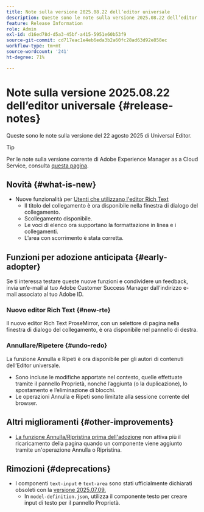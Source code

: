```yaml
---
title: Note sulla versione 2025.08.22 dell’editor universale
description: Queste sono le note sulla versione 2025.08.22 dell’editor universale.
feature: Release Information
role: Admin
exl-id: d16ed78d-d5a3-45bf-a415-5951e60b53f9
source-git-commit: cd717eac1e4eb6eda3b2a60fc28ad63d92e858ec
workflow-type: tm+mt
source-wordcount: '241'
ht-degree: 71%

---
```



# Note sulla versione 2025.08.22 dell’editor universale {#release-notes}

Queste sono le note sulla versione del 22 agosto 2025 di Universal Editor.

>[!TIP]
>
>Per le note sulla versione corrente di Adobe Experience Manager as a Cloud Service, consulta [questa pagina](/help/release-notes/release-notes-cloud/release-notes-current.md).

## Novità {#what-is-new}

* Nuove funzionalità per [Utenti che utilizzano l&#39;editor Rich Text](#new-rte)
   * Il titolo del collegamento è ora disponibile nella finestra di dialogo del collegamento.
   * Scollegamento disponibile.
   * Le voci di elenco ora supportano la formattazione in linea e i collegamenti.
   * L’area con scorrimento è stata corretta.

## Funzioni per adozione anticipata {#early-adopter}

Se ti interessa testare queste nuove funzioni e condividere un feedback, invia un’e-mail al tuo Adobe Customer Success Manager dall’indirizzo e-mail associato al tuo Adobe ID.

### Nuovo editor Rich Text {#new-rte}

Il nuovo editor Rich Text ProseMirror, con un selettore di pagina nella finestra di dialogo del collegamento, è ora disponibile nel pannello di destra.

### Annullare/Ripetere {#undo-redo}

La funzione Annulla e Ripeti è ora disponibile per gli autori di contenuti dell’Editor universale.

* Sono incluse le modifiche apportate nel contesto, quelle effettuate tramite il pannello Proprietà, nonché l’aggiunta (o la duplicazione), lo spostamento e l’eliminazione di blocchi.
* Le operazioni Annulla e Ripeti sono limitate alla sessione corrente del browser.

## Altri miglioramenti {#other-improvements}

* [La funzione Annulla/Ripristina prima dell&#39;adozione](#undo-redo) non attiva più il ricaricamento della pagina quando un componente viene aggiunto tramite un&#39;operazione Annulla o Ripristina.

## Rimozioni {#deprecations}

* I componenti `text-input` e `text-area` sono stati ufficialmente dichiarati obsoleti con la [versione 2025.07.09.](/help/release-notes/universal-editor/2025/2025-07-09.md)
   * In `model-definition.json`, utilizza il componente testo per creare input di testo per il pannello Proprietà.
